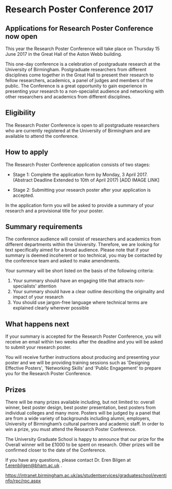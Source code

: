  Research Poster Conference 2017
 =======================


## Applications for Research Poster Conference now open

This year the Research Poster Conference will take place on Thursday 15 June 2017
in the Great Hall of the Aston Webb building.

This one-day conference is a celebration of postgraduate research at the
University of Birmingham. Postgraduate researchers from different disciplines come
together in the Great Hall to present their research to fellow researchers,
academics, a panel of judges and members of the public. The Conference is a
great opportunity to gain experience in presenting your research to a
non-specialist audience and networking with other researchers and academics
from different disciplines.

## Eligibility

The Research Poster Conference is open to all postgraduate researchers
who are currently registered at the University of Birmingham and are available
to attend the conference.


## How to apply

The Research Poster Conference application consists of two stages:

* Stage 1: Complete the application form by Monday, 3 April 2017.
  (Abstract Deadline Extended to 10th of April 2017) [ADD IMAGE LINK]

* Stage 2: Submitting your research poster after your application is accepted.



In the application form you will be asked to provide a summary of your
research and a provisional title for your poster.  



## Summary requirements

The conference audience will consist of researchers and academics from different
departments within the University. Therefore, we are looking for text specifically
aimed for a broad audience. Please note that if your summary is deemed incoherent
or too technical, you may be contacted by the conference team and asked to make
amendments.

Your summary will be short listed on the basis of the following criteria:   
1. Your summary should have an engaging title that attracts non-specialists' attention   
2. Your summary should have a clear outline describing the originality and impact of
your research    
3. You should use jargon-free language where technical terms are explained
clearly wherever possible



## What happens next

If your summary is accepted for the Research Poster Conference, you will receive
an email within two weeks after the deadline and you will be asked to submit
your research poster.  

You will receive further instructions about producing and presenting your poster
and we will be providing training sessions such as 'Designing Effective Posters',
'Networking Skills' and 'Public Engagement' to prepare you for the Research
Poster Conference.   


## Prizes

There will be many prizes available including, but not limited to: overall winner,
best poster design, best poster presentation, best posters from individual colleges
and many more. Posters will be judged by a panel that are from a wide variety of
backgrounds including alumni, employers, University of Birmingham’s cultural partners
and academic staff. In order to win a prize, you must attend the Research Poster Conference.

The University Graduate School is happy to announce that our prize for the Overall
winner will be £1000 to be spent on research. Other prizes will be confirmed closer
to the date of the Conference.

If you have any questions, please contact Dr. Eren Bilgen at f.erenbilgen@bham.ac.uk .









https://intranet.birmingham.ac.uk/as/studentservices/graduateschool/eventinfo/rpc/rpc.aspx
